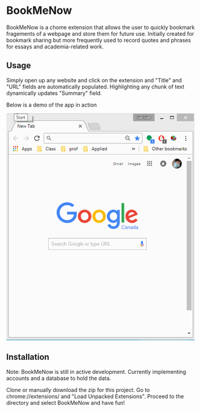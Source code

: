 # BookMeNow
BookMeNow is a chome extension that allows the user to quickly bookmark fragements of a webpage and store them for future use.
Initially created for bookmark sharing but more frequently used to record quotes and phrases for essays and academia-related work.

## Usage
Simply open up any website and click on the extension and "Title" and "URL" fields are automatically populated. Highlighting any chunk of text dynamically updates "Summary" field. 

Below is a demo of the app in action

![demo](screenplays/demo.gif)


## Installation
Note: BookMeNow is still in active development. Currently implementing accounts and a database to hold the data.

Clone or manually download the zip for this project. Go to chrome://extensions/ and "Load Unpacked Extensions". Proceed to the directory and select BookMeNow and have fun! 
